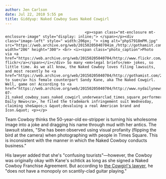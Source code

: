 ```yaml
---
author: Jen Carlson
date: Jul 22, 2010 5:55 pm
title: Giddyup: Naked Cowboy Sues Naked Cowgirl
---
```


	
										<p><span class="mt-enclosure mt-enclosure-image" style="display: inline;"> </span></p><div class="image-left" style=" width:206px; "> <img alt="phpS7918mPM.jpg" src="https://web.archive.org/web/20150205040704im_/http://gothamist.com/attachments/arts_jen/phpS7918mPM.jpg" width="206" height="300"> <br> <i><span class="photo_caption">Photo via <a href="https://web.archive.org/web/20150205040704/http://www.flickr.com/photos/ahava/3568201275/">any.nyc&apos;s flickr</a></span></i></div> So many <em>legal briefs</em> jokes, so little time. As we all know, the Naked Cowboy loves filing lawsuits, and most recently he <a href="https://web.archive.org/web/20150205040704/http://gothamist.com/2010/06/22/naked_cowboy_sues_naked_cowgirl.php">threatened to sue</a> his female counterpart Sandy Kane, aka The Naked Cowgirl. Well, game on! According to <a href="https://web.archive.org/web/20150205040704/http://www.nydailynews.com/ny_local/2010/07/21/2010-07-21_naked_cowboy_sues_naked_cowgirl_underwearclad_times_square_performer_says_she_st.html">the Daily News</a>, he filed the trademark infringement suit Wednesday, claiming she&apos;s &quot;devaluing a real American brand and Icon.&quot; <p></p>

<p>Team Cowboy thinks the 50-year-old ex-stripper is turning his wholesome image into a joke and dragging his name through mud with her antics. The lawsuit states, &quot;She has been observed using visual profanity (flipping the bird at the camera) when photographing with people in Times Square. This is inconsistent with the manner in which the Naked Cowboy conducts business.&quot;</p>

<p>His lawyer added that she&apos;s &quot;confusing tourists&quot;&#x2014;however, the Cowboy was originally okay with Kane&apos;s schtick as long as she signed a Naked Cowboy Franchise Agreement. But according to <a href="https://web.archive.org/web/20150205040704/http://www.nypost.com/p/news/local/quick_on_the_drawers_fr7KqGpHUpmqPIYLLBtXyH?CMP=OTC-rss&amp;FEEDNAME=">the Cowgirl&apos;s lawyer</a>, he &quot;does not have a monopoly on scantily-clad guitar playing.&quot;</p>					
										
									
				